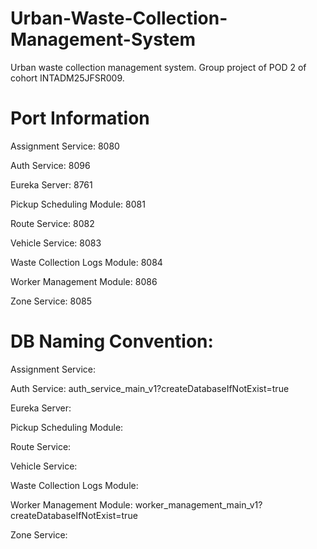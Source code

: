 # Urban-Waste-Collection-Management-System
Urban waste collection management system. Group project of POD 2 of cohort INTADM25JFSR009.

# Port Information
Assignment Service: 8080

Auth Service: 8096

Eureka Server: 8761

Pickup Scheduling Module: 8081

Route Service: 8082

Vehicle Service: 8083

Waste Collection Logs Module: 8084

Worker Management Module: 8086

Zone Service: 8085

# DB Naming Convention:
Assignment Service:

Auth Service: auth_service_main_v1?createDatabaseIfNotExist=true

Eureka Server: 

Pickup Scheduling Module: 

Route Service: 

Vehicle Service: 

Waste Collection Logs Module: 

Worker Management Module: worker_management_main_v1?createDatabaseIfNotExist=true

Zone Service: 
